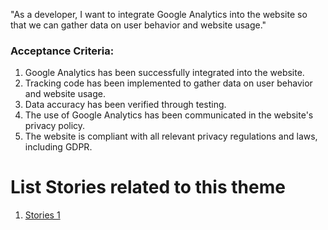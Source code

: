 "As a developer, I want to integrate Google Analytics into the website so that we can gather data on user behavior and website usage."

### Acceptance Criteria:

1. Google Analytics has been successfully integrated into the website.
2. Tracking code has been implemented to gather data on user behavior and website usage.
3. Data accuracy has been verified through testing.
4. The use of Google Analytics has been communicated in the website's privacy policy.
5. The website is compliant with all relevant privacy regulations and laws, including GDPR.


# List Stories related to this theme
1. [Stories 1](documentation/templates/theme/initiatives/epics/stories/tasks/task_template.md)